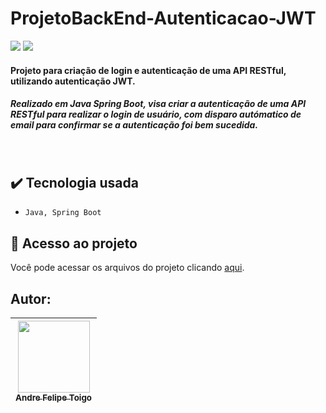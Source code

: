 # ProjetoBackEnd-Autenticacao-JWT

<img src="https://img.shields.io/badge/Version-1.0.0-darkblue"/> <img src="https://img.shields.io/badge/Release%20Date-July__04-darkviolet">
</p>

<h4> Projeto para criação de login e autenticação de uma API RESTful, utilizando autenticação JWT. </h4>
<h5> Realizado em Java Spring Boot, visa criar a autenticação de uma API RESTful para realizar o login de usuário, com disparo autómatico de email para confirmar se a autenticação foi bem sucedida. </h5> 
<br>




## :heavy_check_mark: Tecnologia usada
- `Java, Spring Boot`

## 📁 Acesso ao projeto
Você pode acessar os arquivos do projeto clicando [aqui](https://github.com/Andre-Toigo/ProjetoBackEnd-Autenticacao-JWT).

## Autor:

|  [<img src="https://avatars.githubusercontent.com/u/105762130?v=4" width=115><br><sub>Andre Felipe Toigo</sub>](https://github.com/Andre-Toigo) |   
| :---: | 

